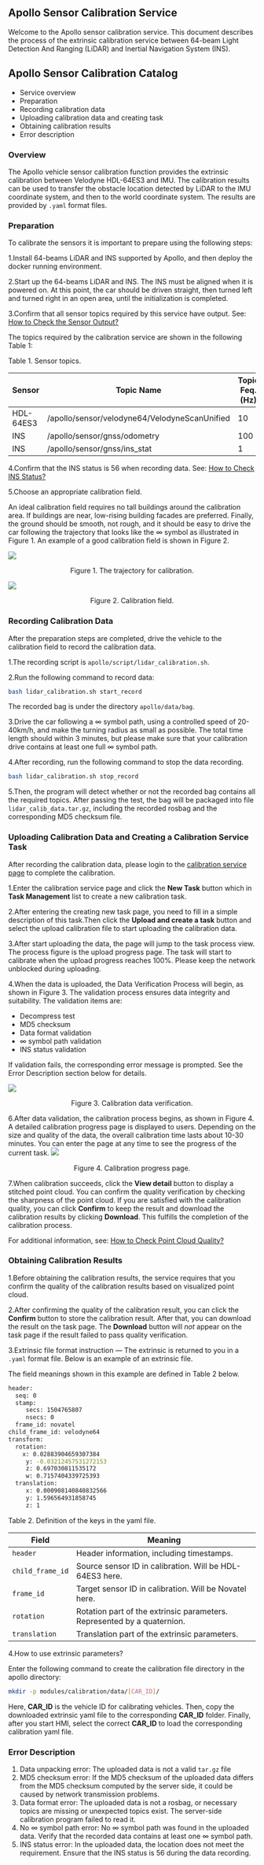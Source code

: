 ## Apollo Sensor Calibration Service

Welcome to the Apollo sensor calibration service. This document describes the process of the extrinsic calibration service between 64-beam Light Detection And Ranging (LiDAR) and Inertial Navigation System (INS). 

## Apollo Sensor Calibration Catalog 

- Service overview
- Preparation
- Recording calibration data
- Uploading calibration data and creating task
- Obtaining calibration results
- Error description



### Overview

The Apollo vehicle sensor calibration function provides the extrinsic calibration between Velodyne HDL-64ES3 and IMU. The calibration results can be used to transfer the obstacle location detected by LiDAR to the IMU coordinate system, and then to the world coordinate system. The results are provided by `.yaml` format files.

### Preparation 

To calibrate the sensors it is important to prepare using the following steps:

1.Install 64-beams LiDAR and INS supported by Apollo, and then deploy the docker running environment.

2.Start up the 64-beams LiDAR and INS. The INS must be aligned when it is powered on. At this point, the car should be driven straight, then turned left and turned right in an open area, until the initialization is completed.

3.Confirm that all sensor topics required by this service have output. See: [How to Check the Sensor Output?](https://github.com/ApolloAuto/apollo/blob/master/docs/quickstart/lidar_calibration/FAQ0.md)

The topics required by the calibration service are shown in the following Table 1:
	
Table 1. Sensor topics.

Sensor | Topic Name | Topic Feq. (Hz)
--- | ------- | --- |
HDL-64ES3	| /apollo/sensor/velodyne64/VelodyneScanUnified | 10
INS |	/apollo/sensor/gnss/odometry | 100
INS | /apollo/sensor/gnss/ins_stat	| 1


4.Confirm that the INS status is 56 when recording data. See: [How to Check INS Status?](https://github.com/ApolloAuto/apollo/blob/master/docs/quickstart/lidar_calibration/FAQ1.md)

5.Choose an appropriate calibration field.

An ideal calibration field requires no tall buildings around the calibration area. If buildings are near, low-rising building facades are preferred. Finally, the ground should be smooth, not rough, and it should be easy to drive the car following the trajectory that looks like the  ∞ symbol as illustrated in Figure 1. An example of a good calibration field is shown in Figure 2.

![](lidar_calibration/images/trajectory.png)

<p align="center">Figure 1. The trajectory  for calibration.</p>

![](lidar_calibration/images/field.png)

<p align="center">Figure 2. Calibration field.</p>

### Recording Calibration Data 

After the preparation steps are completed, drive the vehicle to the calibration field to record the calibration data.

1.The recording script is `apollo/script/lidar_calibration.sh`.

2.Run the following command to record data:

```bash
bash lidar_calibration.sh start_record
```

The recorded bag is under the directory `apollo/data/bag`.
	
3.Drive the car following a ∞ symbol path, using a controlled speed of 20-40km/h, and make the turning radius as small as possible.
    The total time length should within 3 minutes, but please make sure that your calibration drive contains at least one full ∞ symbol path.
    
4.After recording, run the following command to stop the data recording.

```bash
bash lidar_calibration.sh stop_record
```
	
5.Then, the program will detect whether or not the recorded bag contains all the required topics. After passing the test, the bag will be packaged into file `lidar_calib_data.tar.gz`, including the recorded rosbag and the corresponding MD5 checksum file.

### Uploading Calibration Data and Creating a Calibration Service Task

After recording the calibration data, please login to the [calibration service page](https://console.bce.baidu.com/apollo/calibrator/index/list) to complete the calibration. 

1.Enter the calibration service page and click the **New Task** button which in **Task Management** list to create a new calibration task.

2.After entering the creating new task page, you need to fill in a simple description of this task.Then click the **Upload and create a task** button and select the upload calibration file to start uploading the calibration data. 

3.After start uploading the data, the page will jump to the task process view. The process figure is the upload progress page. The task will start to calibrate when the upload progress reaches 100%. Please keep the network unblocked during uploading.

4.When the data is uploaded, the Data Verification Process will begin, as shown in Figure 3. The validation process ensures data integrity and suitability. The validation items are:

  * Decompress test
  * MD5 checksum 
  * Data format validation  
  * ∞ symbol path validation
  * INS status validation
  
If validation fails, the corresponding error message is prompted. See the Error Description section below for details.

![](lidar_calibration/images/calib_valid_en.png)
<p align="center">Figure 3. Calibration data verification.</p>
	
6.After data validation, the calibration process begins, as shown in Figure 4.  A detailed calibration progress page is displayed to users. Depending on the size and quality of the data, the overall calibration time lasts about 10-30 minutes. You can enter the page at any time to see the progress of the current task.
![](lidar_calibration/images/calib_progress_en.png)
<p align="center">Figure 4. Calibration progress page.</p>
	
7.When calibration succeeds, click the **View detail** button to display a stitched point cloud. You can confirm the quality verification by checking the sharpness of the point cloud. If you are satisfied with the calibration quality, you can click **Confirm** to keep the result and download the calibration results by clicking **Download**. This fulfills the completion of the calibration process. 

For additional information, see: [How to Check Point Cloud Quality?](https://github.com/ApolloAuto/apollo/blob/master/docs/quickstart/lidar_calibration/FAQ2.md)

### Obtaining Calibration Results

1.Before obtaining the calibration results, the service requires that you confirm the quality of the calibration results based on visualized point cloud.

2.After confirming the quality of the calibration result, you can click the **Confirm** button to store the calibration result. After that, you can download the result on the task page. The **Download** button will *not* appear on the task page if the result failed to pass quality verification.

3.Extrinsic file format instruction —  The extrinsic is returned to you in a `.yaml` format file. Below is an example of an extrinsic file.

The field meanings shown in this example are defined in Table 2 below.

```bash
header:
  seq: 0
  stamp:
	 secs: 1504765807
	 nsecs: 0
  frame_id: novatel
child_frame_id: velodyne64
transform:
  rotation:
    x: 0.02883904659307384
	 y: -0.03212457531272153
	 z: 0.697030811535172
	 w: 0.7157404339725393
  translation:
	 x: 0.000908140840832566
	 y: 1.596564931858745
	 z: 1
```

Table 2. Definition of the keys in the yaml file.
	
Field | Meaning
------ | ----- 
`header` | Header information, including timestamps. 
`child_frame_id` | Source sensor ID in calibration. Will be HDL-64ES3 here. 
`frame_id` | Target sensor ID in calibration. Will be Novatel here.
`rotation`| Rotation part of the extrinsic parameters. Represented by a quaternion. 
`translation`| Translation part of the extrinsic parameters. 

4.How to use extrinsic parameters? 
	
Enter the following command to create the calibration file directory in the apollo directory:

```bash
mkdir -p modules/calibration/data/[CAR_ID]/
```

Here, **CAR\_ID** is the vehicle ID for calibrating vehicles. Then, copy the downloaded extrinsic yaml file to the corresponding **CAR\_ID** folder. Finally, after you start HMI, select the correct **CAR\_ID** to load the corresponding calibration yaml file.

### Error Description

1. Data unpacking error: The uploaded data is not a valid `tar.gz` file
2. MD5 checksum error:  If the MD5 checksum of the uploaded data differs from the MD5 checksum computed by the server side, it could be caused by network transmission problems.
3. Data format error:  The uploaded data is not a rosbag, or necessary topics are missing or unexpected topics exist. The server-side calibration program failed to read it.
4. No ∞ symbol path error:  No ∞ symbol path was found in the uploaded data. Verify that the recorded data contains at least one ∞ symbol path.
5. INS status error:  In the uploaded data, the location does not meet the requirement. Ensure that the INS status is 56 during the data recording.
